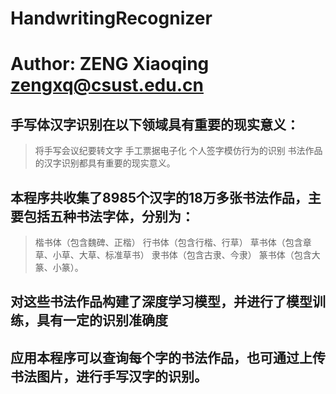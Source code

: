 # HandwritingRecognizer
# Author: ZENG Xiaoqing <zengxq@csust.edu.cn>

## 手写体汉字识别在以下领域具有重要的现实意义：
> 将手写会议纪要转文字
> 手工票据电子化
> 个人签字模仿行为的识别
> 书法作品的汉字识别都具有重要的现实意义。
## 本程序共收集了8985个汉字的18万多张书法作品，主要包括五种书法字体，分别为：
> 楷书体（包含魏碑、正楷）
> 行书体（包含行楷、行草）
> 草书体（包含章草、小草、大草、标准草书）
> 隶书体（包含古隶、今隶）
> 篆书体（包含大篆、小篆）。
## 对这些书法作品构建了深度学习模型，并进行了模型训练，具有一定的识别准确度
## 应用本程序可以查询每个字的书法作品，也可通过上传书法图片，进行手写汉字的识别。
